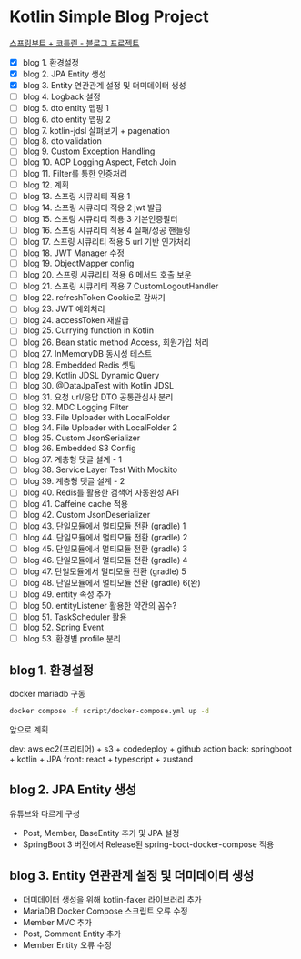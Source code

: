 # Kotlin Simple Blog Project

[스프링부트 + 코틀린 - 블로그 프로젝트](https://www.youtube.com/playlist?list=PLiLLi47PCMPjdezfGUnayz5PwEfwAQCBi)

- [X] blog 1. 환경설정
- [X] blog 2. JPA Entity 생성
- [X] blog 3. Entity 연관관계 설정 및 더미데이터 생성
- [ ] blog 4. Logback 설정
- [ ] blog 5. dto entity 맵핑 1
- [ ] blog 6. dto entity 맵핑 2
- [ ] blog 7. kotlin-jdsl 살펴보기 + pagenation
- [ ] blog 8. dto validation
- [ ] blog 9. Custom Exception Handling
- [ ] blog 10. AOP Logging Aspect, Fetch Join
- [ ] blog 11. Filter를 통한 인증처리
- [ ] blog 12. 계획
- [ ] blog 13. 스프링 시큐리티 적용 1
- [ ] blog 14. 스프링 시큐리티 적용 2 jwt 발급
- [ ] blog 15. 스프링 시큐리티 적용 3 기본인증필터
- [ ] blog 16. 스프링 시큐리티 적용 4 실패/성공 핸들링
- [ ] blog 17. 스프링 시큐리티 적용 5 url 기반 인가처리
- [ ] blog 18. JWT Manager 수정
- [ ] blog 19. ObjectMapper config
- [ ] blog 20. 스프링 시큐리티 적용 6 메서드 호출 보운
- [ ] blog 21. 스프링 시큐리티 적용 7 CustomLogoutHandler
- [ ] blog 22. refreshToken Cookie로 감싸기
- [ ] blog 23. JWT 예외처리
- [ ] blog 24. accessToken 재발급
- [ ] blog 25. Currying function in Kotlin
- [ ] blog 26. Bean static method Access, 회원가입 처리
- [ ] blog 27. InMemoryDB 동시성 테스트
- [ ] blog 28. Embedded Redis 셋팅
- [ ] blog 29. Kotlin JDSL Dynamic Query
- [ ] blog 30. @DataJpaTest with Kotlin JDSL
- [ ] blog 31. 요청 url/응답 DTO 공통관심사 분리
- [ ] blog 32. MDC Logging Filter
- [ ] blog 33. File Uploader with LocalFolder
- [ ] blog 34. File Uploader with LocalFolder 2
- [ ] blog 35. Custom JsonSerializer
- [ ] blog 36. Embedded S3 Config
- [ ] blog 37. 계층형 댓글 설계 - 1
- [ ] blog 38. Service Layer Test With Mockito
- [ ] blog 39. 계층형 댓글 설계 - 2
- [ ] blog 40. Redis를 활용한 검색어 자동완성 API
- [ ] blog 41. Caffeine cache 적용
- [ ] blog 42. Custom JsonDeserializer
- [ ] blog 43. 단일모듈에서 멀티모듈 전환 (gradle) 1
- [ ] blog 44. 단일모듈에서 멀티모듈 전환 (gradle) 2
- [ ] blog 45. 단일모듈에서 멀티모듈 전환 (gradle) 3
- [ ] blog 46. 단일모듈에서 멀티모듈 전환 (gradle) 4
- [ ] blog 47. 단일모듈에서 멀티모듈 전환 (gradle) 5
- [ ] blog 48. 단일모듈에서 멀티모듈 전환 (gradle) 6(완)
- [ ] blog 49. entity 속성 추가
- [ ] blog 50. entityListener 활용한 약간의 꼼수?
- [ ] blog 51. TaskScheduler 활용
- [ ] blog 52. Spring Event
- [ ] blog 53. 환경별 profile 분리

## blog 1. 환경설정
docker mariadb 구동
```bash
docker compose -f script/docker-compose.yml up -d
```

앞으로 계획

dev: aws ec2(프리티어) + s3 + codedeploy + github action
back: springboot + kotlin + JPA
front: react + typescript + zustand

## blog 2. JPA Entity 생성
유튜브와 다르게 구성

- Post, Member, BaseEntity 추가 및 JPA 설정
- SpringBoot 3 버전에서 Release된 spring-boot-docker-compose 적용

## blog 3. Entity 연관관계 설정 및 더미데이터 생성

- 더미데이터 생성을 위해 kotlin-faker 라이브러리 추가
- MariaDB Docker Compose 스크립트 오류 수정
- Member MVC 추가
- Post, Comment Entity 추가
- Member Entity 오류 수정